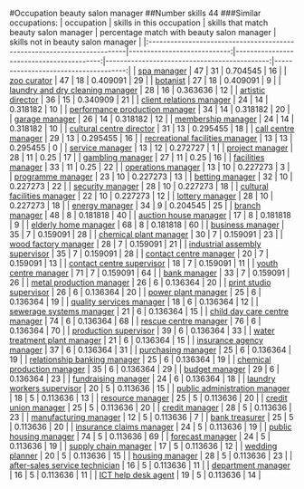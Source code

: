 #Occupation beauty salon manager
##Number skills 44
###Similar occupations:
| occupation                                                              |   skills in this occupation |   skills that match beauty salon manager |   percentage match with beauty salon manager |   skills not in beauty salon manager |
|:------------------------------------------------------------------------|----------------------------:|-----------------------------------------:|---------------------------------------------:|-------------------------------------:|
| [spa manager](spa_manager.md)                                           |                          47 |                                       31 |                                     0.704545 |                                   16 |
| [zoo curator](zoo_curator.md)                                           |                          47 |                                       18 |                                     0.409091 |                                   29 |
| [botanist](botanist.md)                                                 |                          27 |                                       18 |                                     0.409091 |                                    9 |
| [laundry and dry cleaning manager](laundry_and_dry_cleaning_manager.md) |                          28 |                                       16 |                                     0.363636 |                                   12 |
| [artistic director](artistic_director.md)                               |                          36 |                                       15 |                                     0.340909 |                                   21 |
| [client relations manager](client_relations_manager.md)                 |                          24 |                                       14 |                                     0.318182 |                                   10 |
| [performance production manager](performance_production_manager.md)     |                          34 |                                       14 |                                     0.318182 |                                   20 |
| [garage manager](garage_manager.md)                                     |                          26 |                                       14 |                                     0.318182 |                                   12 |
| [membership manager](membership_manager.md)                             |                          24 |                                       14 |                                     0.318182 |                                   10 |
| [cultural centre director](cultural_centre_director.md)                 |                          31 |                                       13 |                                     0.295455 |                                   18 |
| [call centre manager](call_centre_manager.md)                           |                          29 |                                       13 |                                     0.295455 |                                   16 |
| [recreational facilities manager](recreational_facilities_manager.md)   |                          13 |                                       13 |                                     0.295455 |                                    0 |
| [service manager](service_manager.md)                                   |                          13 |                                       12 |                                     0.272727 |                                    1 |
| [project manager](project_manager.md)                                   |                          28 |                                       11 |                                     0.25     |                                   17 |
| [gambling manager](gambling_manager.md)                                 |                          27 |                                       11 |                                     0.25     |                                   16 |
| [facilities manager](facilities_manager.md)                             |                          33 |                                       11 |                                     0.25     |                                   22 |
| [operations manager](operations_manager.md)                             |                          13 |                                       10 |                                     0.227273 |                                    3 |
| [programme manager](programme_manager.md)                               |                          23 |                                       10 |                                     0.227273 |                                   13 |
| [betting manager](betting_manager.md)                                   |                          32 |                                       10 |                                     0.227273 |                                   22 |
| [security manager](security_manager.md)                                 |                          28 |                                       10 |                                     0.227273 |                                   18 |
| [cultural facilities manager](cultural_facilities_manager.md)           |                          22 |                                       10 |                                     0.227273 |                                   12 |
| [lottery manager](lottery_manager.md)                                   |                          28 |                                       10 |                                     0.227273 |                                   18 |
| [energy manager](energy_manager.md)                                     |                          34 |                                        9 |                                     0.204545 |                                   25 |
| [branch manager](branch_manager.md)                                     |                          48 |                                        8 |                                     0.181818 |                                   40 |
| [auction house manager](auction_house_manager.md)                       |                          17 |                                        8 |                                     0.181818 |                                    9 |
| [elderly home manager](elderly_home_manager.md)                         |                          68 |                                        8 |                                     0.181818 |                                   60 |
| [business manager](business_manager.md)                                 |                          35 |                                        7 |                                     0.159091 |                                   28 |
| [chemical plant manager](chemical_plant_manager.md)                     |                          30 |                                        7 |                                     0.159091 |                                   23 |
| [wood factory manager](wood_factory_manager.md)                         |                          28 |                                        7 |                                     0.159091 |                                   21 |
| [industrial assembly supervisor](industrial_assembly_supervisor.md)     |                          35 |                                        7 |                                     0.159091 |                                   28 |
| [contact centre manager](contact_centre_manager.md)                     |                          20 |                                        7 |                                     0.159091 |                                   13 |
| [contact centre supervisor](contact_centre_supervisor.md)               |                          18 |                                        7 |                                     0.159091 |                                   11 |
| [youth centre manager](youth_centre_manager.md)                         |                          71 |                                        7 |                                     0.159091 |                                   64 |
| [bank manager](bank_manager.md)                                         |                          33 |                                        7 |                                     0.159091 |                                   26 |
| [metal production manager](metal_production_manager.md)                 |                          26 |                                        6 |                                     0.136364 |                                   20 |
| [print studio supervisor](print_studio_supervisor.md)                   |                          26 |                                        6 |                                     0.136364 |                                   20 |
| [power plant manager](power_plant_manager.md)                           |                          25 |                                        6 |                                     0.136364 |                                   19 |
| [quality services manager](quality_services_manager.md)                 |                          18 |                                        6 |                                     0.136364 |                                   12 |
| [sewerage systems manager](sewerage_systems_manager.md)                 |                          21 |                                        6 |                                     0.136364 |                                   15 |
| [child day care centre manager](child_day_care_centre_manager.md)       |                          74 |                                        6 |                                     0.136364 |                                   68 |
| [rescue centre manager](rescue_centre_manager.md)                       |                          76 |                                        6 |                                     0.136364 |                                   70 |
| [production supervisor](production_supervisor.md)                       |                          39 |                                        6 |                                     0.136364 |                                   33 |
| [water treatment plant manager](water_treatment_plant_manager.md)       |                          21 |                                        6 |                                     0.136364 |                                   15 |
| [insurance agency manager](insurance_agency_manager.md)                 |                          37 |                                        6 |                                     0.136364 |                                   31 |
| [purchasing manager](purchasing_manager.md)                             |                          25 |                                        6 |                                     0.136364 |                                   19 |
| [relationship banking manager](relationship_banking_manager.md)         |                          25 |                                        6 |                                     0.136364 |                                   19 |
| [chemical production manager](chemical_production_manager.md)           |                          35 |                                        6 |                                     0.136364 |                                   29 |
| [budget manager](budget_manager.md)                                     |                          29 |                                        6 |                                     0.136364 |                                   23 |
| [fundraising manager](fundraising_manager.md)                           |                          24 |                                        6 |                                     0.136364 |                                   18 |
| [laundry workers supervisor](laundry_workers_supervisor.md)             |                          20 |                                        5 |                                     0.113636 |                                   15 |
| [public administration manager](public_administration_manager.md)       |                          18 |                                        5 |                                     0.113636 |                                   13 |
| [resource manager](resource_manager.md)                                 |                          25 |                                        5 |                                     0.113636 |                                   20 |
| [credit union manager](credit_union_manager.md)                         |                          25 |                                        5 |                                     0.113636 |                                   20 |
| [credit manager](credit_manager.md)                                     |                          28 |                                        5 |                                     0.113636 |                                   23 |
| [manufacturing manager](manufacturing_manager.md)                       |                          12 |                                        5 |                                     0.113636 |                                    7 |
| [bank treasurer](bank_treasurer.md)                                     |                          25 |                                        5 |                                     0.113636 |                                   20 |
| [insurance claims manager](insurance_claims_manager.md)                 |                          24 |                                        5 |                                     0.113636 |                                   19 |
| [public housing manager](public_housing_manager.md)                     |                          74 |                                        5 |                                     0.113636 |                                   69 |
| [forecast manager](forecast_manager.md)                                 |                          24 |                                        5 |                                     0.113636 |                                   19 |
| [supply chain manager](supply_chain_manager.md)                         |                          17 |                                        5 |                                     0.113636 |                                   12 |
| [wedding planner](wedding_planner.md)                                   |                          20 |                                        5 |                                     0.113636 |                                   15 |
| [housing manager](housing_manager.md)                                   |                          28 |                                        5 |                                     0.113636 |                                   23 |
| [after-sales service technician](after-sales_service_technician.md)     |                          16 |                                        5 |                                     0.113636 |                                   11 |
| [department manager](department_manager.md)                             |                          16 |                                        5 |                                     0.113636 |                                   11 |
| [ICT help desk agent](ICT_help_desk_agent.md)                           |                          19 |                                        5 |                                     0.113636 |                                   14 |
